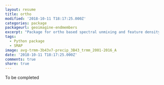 ```yaml
---
layout: resume
title: ortho
modified: '2018-10-11 T18:17:25.000Z'
categories: package
packageurl: geoimagine-endmembers
excerpt: "Package for ortho based spectral unmixing and feature density estimation."
tags:
  - Python package
  - SMAP
image: avg-trmm-3b43v7-precip_3B43_trmm_2001-2016_A
date: '2018-10-11 T18:17:25.000Z'
comments: true
share: true
---
```


To be completed
